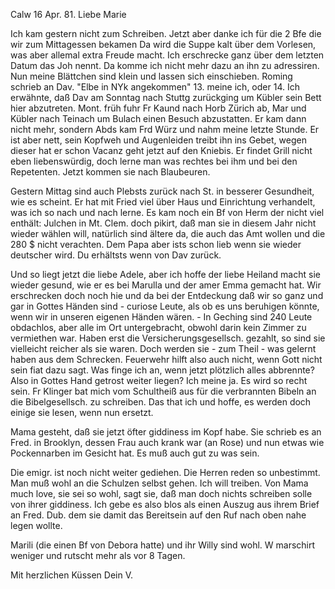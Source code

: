 Calw 16 Apr. 81.
Liebe Marie

Ich kam gestern nicht zum Schreiben. Jetzt aber danke ich für die 2 Bfe die wir zum Mittagessen bekamen Da wird die Suppe kalt über dem Vorlesen, was aber allemal extra Freude macht. Ich erschrecke ganz über dem letzten Datum das Joh nennt. Da komme ich nicht mehr dazu an ihn zu adressiren. Nun meine Blättchen sind klein und lassen sich einschieben. Roming schrieb an Dav. "Elbe in NYk angekommen" 13. meine ich, oder 14. Ich erwähnte, daß Dav am Sonntag nach Stuttg zurückging um Kübler sein Bett hier abzutreten. Mont. früh fuhr Fr Kaund nach Horb Zürich ab, Mar und Kübler nach Teinach um Bulach einen Besuch abzustatten. Er kam dann nicht mehr, sondern Abds kam Frd Würz und nahm meine letzte Stunde. Er ist aber nett, sein Kopfweh und Augenleiden treibt ihn ins Gebet, wegen dieser hat er schon Vacanz geht jetzt auf den Kniebis. Er findet Grill nicht eben liebenswürdig, doch lerne man was rechtes bei ihm und bei den Repetenten. Jetzt kommen sie nach Blaubeuren.

Gestern Mittag sind auch Plebsts zurück nach St. in besserer Gesundheit, wie es scheint. Er hat mit Fried viel über Haus und Einrichtung verhandelt, was ich so nach und nach lerne. Es kam noch ein Bf von Herm der nicht viel enthält: Julchen in Mt. Clem. doch pikirt, daß man sie in diesem Jahr nicht wieder wählen will, natürlich sind ältere da, die auch das Amt wollen und die 280 $ nicht verachten. Dem Papa aber ists schon lieb wenn sie wieder deutscher wird. Du erhältsts wenn von Dav zurück.

Und so liegt jetzt die liebe Adele, aber ich hoffe der liebe Heiland macht sie wieder gesund, wie er es bei Marulla und der amer Emma gemacht hat. Wir erschrecken doch noch hie und da bei der Entdeckung daß wir so ganz und gar in Gottes Händen sind - curiose Leute, als ob es uns beruhigen könnte, wenn wir in unseren eigenen Händen wären. - In Geching sind 240 Leute obdachlos, aber alle im Ort untergebracht, obwohl darin kein Zimmer zu vermiethen war. Haben erst die Versicherungsgesellsch. gezahlt, so sind sie vielleicht reicher als sie waren. Doch werden sie - zum Theil - was gelernt haben aus dem Schrecken. Feuerwehr hilft also auch nicht, wenn Gott nicht sein fiat dazu sagt. Was finge ich an, wenn jetzt plötzlich alles abbrennte? Also in Gottes Hand getrost weiter liegen? Ich meine ja. Es wird so recht sein. Fr Klinger bat mich vom Schultheiß aus für die verbrannten Bibeln an die Bibelgesellsch. zu schreiben. Das that ich und hoffe, es werden doch einige sie lesen, wenn nun ersetzt.

Mama gesteht, daß sie jetzt öfter giddiness im Kopf habe. Sie schrieb es an Fred. in Brooklyn, dessen Frau auch krank war (an Rose) und nun etwas wie Pockennarben im Gesicht hat. Es muß auch gut zu was sein.

Die emigr. ist noch nicht weiter gediehen. Die Herren reden so unbestimmt. Man muß wohl an die Schulzen selbst gehen. Ich will treiben. 
Von Mama much love, sie sei so wohl, sagt sie, daß man doch nichts schreiben solle von ihrer giddiness. Ich gebe es also blos als einen Auszug aus ihrem Brief an Fred. Dub. dem sie damit das Bereitsein auf den Ruf nach oben nahe legen wollte.

Marili (die einen Bf von Debora hatte) und ihr Willy sind wohl. W marschirt weniger und rutscht mehr als vor 8 Tagen.

Mit herzlichen Küssen
 Dein V.
